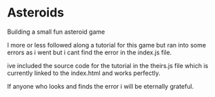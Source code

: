 # Asteroids
Building a small fun asteroid game


I more or less followed along a tutorial for this game but ran into some errors as i went but i cant find the error in the index.js file. 

ive included the source code for the tutorial in the theirs.js file which is currently linked to the index.html and works perfectly.


If anyone who looks and finds the error i will be eternally grateful. 